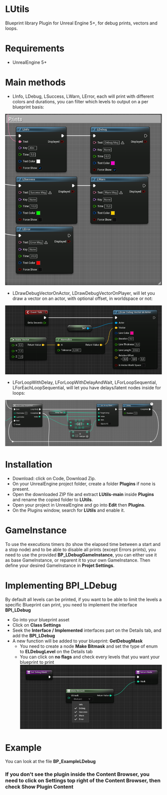 # LUtils
Blueprint library Plugin for Unreal Engine 5+, for debug prints, vectors and loops.

# Requirements
- UnrealEngine 5+

# Main methods

- LInfo, LDebug, LSuccess, LWarn, LError, each will print with different colors and durations, you can filter which levels to output on a per blueprint basis:

![Prints](/Resources/Prints.png?raw=true)


- LDrawDebugVectorOnActor, LDrawDebugVectorOnPlayer, will let you draw a vector on an actor, with optional offset, in worldspace or not:

![Prints](/Resources/LDrawDebugVector.png?raw=true)


- LForLoopWithDelay, LForLoopWithDelayAndWait, LForLoopSequential, LForEachLoopSequential, will let you have delays/latent nodes inside for loops:

![Prints](/Resources/LForLoopSequential.png?raw=true)

# Installation
- Download: click on Code, Download Zip.
- On your UnrealEngine project folder, create a folder **Plugins** if none is present.
- Open the downloaded ZIP file and extract **LUtils-main** inside **Plugins** and rename the copied folder to **LUtils**.
- Open your project in UnrealEngine and go into **Edit** then **Plugins**.
- On the Plugins window, search for **LUtils** and enable it.

# GameInstance
To use the executions timers (to show the elapsed time between a start and a stop node) and to be able to disable all prints (except Errors prints), you need to use the provided **BP_LDebugGameInstance**, you can either use it as base GameInstance, or reparent it to your own GameInstance. Then define your desired GameInstance in **Projet Settings**.

# Implementing BPI_LDebug
By default all levels can be printed, if you want to be able to limit the levels a specific Blueprint can print, you need to implement the interface **BPI_LDebug**
- Go into your blueprint asset
- Click on **Class Settings**
- Seek the **Interface / Implemented** interfaces part on the Details tab, and add the **BPI_LDebug**
- A new function will be added to your blueprint: **GetDebugMask**
  - You need to create a node **Make Bitmask** and set the type of enum to **ELDebugLevel** on the Details tab
  - You can click on **no flags** and check every levels that you want your blueprint to print
  ![Alt text](Resources/BPI-GetDebugMask.png?raw=true "Optional Title")

# Example
You can look at the file **BP_ExampleLDebug**

### If you don't see the plugin inside the Content Browser, you need to click on **Settings** top right of the Content Browser, then check **Show Plugin Content** ###
